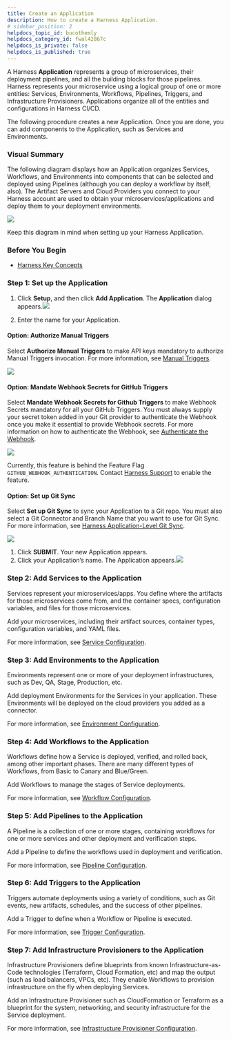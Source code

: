 ```yaml
---
title: Create an Application
description: How to create a Harness Application.
# sidebar_position: 2
helpdocs_topic_id: bucothemly
helpdocs_category_id: fwal42867c
helpdocs_is_private: false
helpdocs_is_published: true
---
```


A Harness **Application** represents a group of microservices, their deployment pipelines, and all the building blocks for those pipelines. Harness represents your microservice using a logical group of one or more entities: Services, Environments, Workflows, Pipelines, Triggers, and Infrastructure Provisioners. Applications organize all of the entities and configurations in Harness CI/CD. 

The following procedure creates a new Application. Once you are done, you can add components to the Application, such as Services and Environments.

### Visual Summary

The following diagram displays how an Application organizes Services, Workflows, and Environments into components that can be selected and deployed using Pipelines (although you can deploy a workflow by itself, also). The Artifact Servers and Cloud Providers you connect to your Harness account are used to obtain your microservices/applications and deploy them to your deployment environments.

![](./static/application-configuration-07.png)

Keep this diagram in mind when setting up your Harness Application.


### Before You Begin

* [Harness Key Concepts](https://docs.harness.io/article/4o7oqwih6h-harness-key-concepts)


### Step 1: Set up the Application

1. Click **Setup**, and then click **Add Application**. The **Application** dialog appears.![](./static/application-configuration-08.png)


2. Enter the name for your Application.

#### Option: Authorize Manual Triggers

Select **Authorize Manual Triggers** to make API keys mandatory to authorize Manual Triggers invocation. For more information, see [Manual Triggers](../triggers/trigger-a-deployment-on-git-event.md#option-manual-triggers).

![](./static/application-configuration-09.png)

#### Option: Mandate Webhook Secrets for GitHub Triggers

Select **Mandate Webhook Secrets for Github Triggers** to make Webhook Secrets mandatory for all your GitHub Triggers. You must always supply your secret token added in your Git provider to authenticate the Webhook once you make it essential to provide Webhook secrets. For more information on how to authenticate the Webhook, see [Authenticate the Webhook](../triggers/trigger-a-deployment-on-git-event.md#option-authenticate-the-webhook).

![](./static/application-configuration-10.png)

Currently, this feature is behind the Feature Flag `GITHUB_WEBHOOK_AUTHENTICATION`. Contact [Harness Support](mailto:support@harness.io) to enable the feature.

#### Option: Set up Git Sync

Select **Set up Git Sync** to sync your Application to a Git repo. You must also select a Git Connector and Branch Name that you want to use for Git Sync. For more information, see [Harness Application-Level Git Sync](../../../firstgen-platform/config-as-code/harness-application-level-sync.md).

![](./static/application-configuration-11.png)

1. Click **SUBMIT**. Your new Application appears.
2. Click your Application’s name. The Application appears.![](./static/application-configuration-12.png)


### Step 2: Add Services to the Application

Services represent your microservices/apps. You define where the artifacts for those microservices come from, and the container specs, configuration variables, and files for those microservices.

Add your microservices, including their artifact sources, container types, configuration variables, and YAML files.

For more information, see [Service Configuration](../setup-services/service-configuration.md).


### Step 3: Add Environments to the Application

Environments represent one or more of your deployment infrastructures, such as Dev, QA, Stage, Production, etc.

Add deployment Environments for the Services in your application. These Environments will be deployed on the cloud providers you added as a connector.

For more information, see [Environment Configuration](../environments/environment-configuration.md).


### Step 4: Add Workflows to the Application

Workflows define how a Service is deployed, verified, and rolled back, among other important phases. There are many different types of Workflows, from Basic to Canary and Blue/Green.

Add Workflows to manage the stages of Service deployments.

For more information, see [Workflow Configuration](../workflows/workflow-configuration.md).


### Step 5: Add Pipelines to the Application

A Pipeline is a collection of one or more stages, containing workflows for one or more services and other deployment and verification steps.

Add a Pipeline to define the workflows used in deployment and verification.

For more information, see [Pipeline Configuration](../pipelines/pipeline-configuration.md).


### Step 6: Add Triggers to the Application

Triggers automate deployments using a variety of conditions, such as Git events, new artifacts, schedules, and the success of other pipelines.

Add a Trigger to define when a Workflow or Pipeline is executed.

For more information, see [Trigger Configuration](../triggers/add-a-trigger-2.md).


### Step 7: Add Infrastructure Provisioners to the Application

Infrastructure Provisioners define blueprints from known Infrastructure-as-Code technologies (Terraform, Cloud Formation, etc) and map the output (such as load balancers, VPCs, etc). They enable Workflows to provision infrastructure on the fly when deploying Services.

Add an Infrastructure Provisioner such as CloudFormation or Terraform as a blueprint for the system, networking, and security infrastructure for the Service deployment.

For more information, see [Infrastructure Provisioner Configuration](../infrastructure-provisioner/add-an-infra-provisioner.md).


